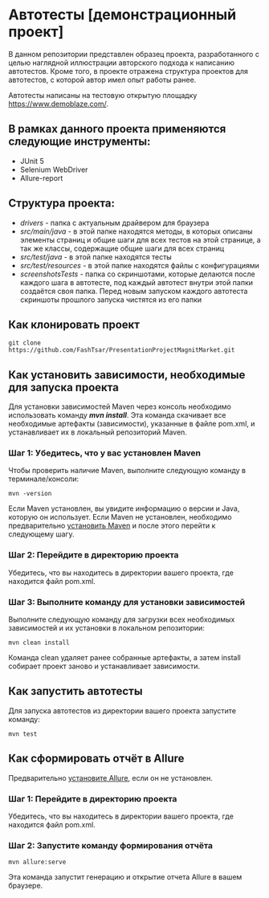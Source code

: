 # Автотесты [демонстрационный проект]
В данном репозитории представлен образец проекта, разработанного с целью наглядной иллюстрации авторского подхода к написанию автотестов. Кроме того, в проекте отражена структура проектов для автотестов, с которой автор имел опыт работы ранее.

Автотесты написаны на тестовую открытую площадку https://www.demoblaze.com/.

## В рамках данного проекта применяются следующие инструменты:

 - JUnit 5 
 - Selenium WebDriver 
 - Allure-report

## Структура проекта:
 - *drivers* - папка с актуальным драйвером для браузера
 - *src/main/java* - в этой папке находятся методы, в которых описаны элементы страниц и общие шаги для всех тестов на этой странице, а так же классы, содержащие общие шаги для всех страниц
 - *src/test/java* - в этой папке находятся тесты
 - *src/test/resources* - в этой папке находятся файлы с конфигурациями
 - *screenshotsTests* - папка со скриншотами, которые делаются после каждого шага в автотесте, под каждый автотест внутри этой папки создаётся своя папка. Перед новым запуском каждого автотеста скриншоты прошлого запуска чистятся из его папки

## Как клонировать проект

    git clone https://github.com/FashTsar/PresentationProjectMagnitMarket.git

## Как установить зависимости, необходимые для запуска проекта
Для установки зависимостей Maven через консоль необходимо использовать команду ***mvn install***. Эта команда скачивает все необходимые артефакты (зависимости), указанные в файле pom.xml, и устанавливает их в локальный репозиторий Maven.
### Шаг 1: Убедитесь, что у вас установлен Maven
Чтобы проверить наличие Maven, выполните следующую команду в терминале/консоли:

    mvn -version

Если Maven установлен, вы увидите информацию о версии и Java, которую он использует. Если Maven не установлен, необходимо предварительно [установить Maven](https://habr.com/ru/articles/789344/) и после этого перейти к следующему шагу.
### Шаг 2: Перейдите в директорию проекта
Убедитесь, что вы находитесь в директории вашего проекта, где находится файл pom.xml.
### Шаг 3: Выполните команду для установки зависимостей
Выполните следующую команду для загрузки всех необходимых зависимостей и их установки в локальном репозитории:

    mvn clean install

Команда clean удаляет ранее собранные артефакты, а затем install собирает проект заново и устанавливает зависимости.
## Как запустить автотесты
Для запуска автотестов из директории вашего проекта запустите команду:

    mvn test
## Как сформировать отчёт в Allure
Предварительно [установите Allure](https://allurereport.org/docs/install/), если он не установлен.
### Шаг 1: Перейдите в директорию проекта
Убедитесь, что вы находитесь в директории вашего проекта, где находится файл pom.xml.
### Шаг 2: Запустите команду формирования отчёта

    mvn allure:serve
Эта команда запустит генерацию и открытие отчета Allure в вашем браузере.
